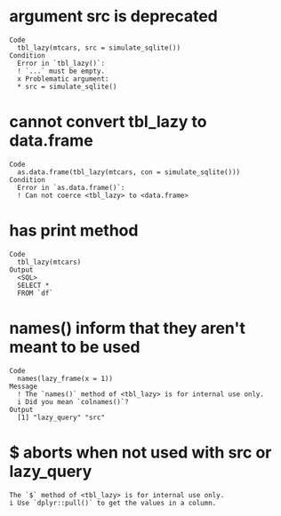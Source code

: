 # argument src is deprecated

    Code
      tbl_lazy(mtcars, src = simulate_sqlite())
    Condition
      Error in `tbl_lazy()`:
      ! `...` must be empty.
      x Problematic argument:
      * src = simulate_sqlite()

# cannot convert tbl_lazy to data.frame

    Code
      as.data.frame(tbl_lazy(mtcars, con = simulate_sqlite()))
    Condition
      Error in `as.data.frame()`:
      ! Can not coerce <tbl_lazy> to <data.frame>

# has print method

    Code
      tbl_lazy(mtcars)
    Output
      <SQL>
      SELECT *
      FROM `df`

# names() inform that they aren't meant to be used

    Code
      names(lazy_frame(x = 1))
    Message
      ! The `names()` method of <tbl_lazy> is for internal use only.
      i Did you mean `colnames()`?
    Output
      [1] "lazy_query" "src"       

# $ aborts when not used with src or lazy_query

    The `$` method of <tbl_lazy> is for internal use only.
    i Use `dplyr::pull()` to get the values in a column.

